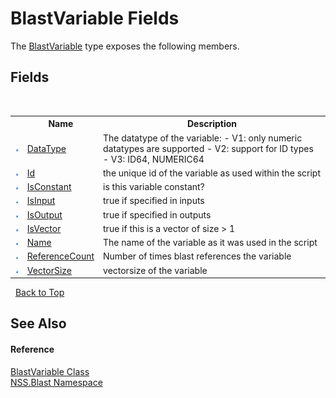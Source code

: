 # BlastVariable Fields
 

The <a href="f06b3ca6-6fc7-2463-b0e0-c8541bfc9d8d.md">BlastVariable</a> type exposes the following members.


## Fields
&nbsp;<table><tr><th></th><th>Name</th><th>Description</th></tr><tr><td>![Public field](media/pubfield.gif "Public field")</td><td><a href="1f4d8994-27f3-d03d-c544-984081f23872.md">DataType</a></td><td>
The datatype of the variable: - V1: only numeric datatypes are supported - V2: support for ID types - V3: ID64, NUMERIC64</td></tr><tr><td>![Public field](media/pubfield.gif "Public field")</td><td><a href="436a900c-e415-e974-bde8-4248d902a858.md">Id</a></td><td>
the unique id of the variable as used within the script</td></tr><tr><td>![Public field](media/pubfield.gif "Public field")</td><td><a href="4c16924f-9b06-bf4c-f7a0-f3f30f53ce7e.md">IsConstant</a></td><td>
is this variable constant?</td></tr><tr><td>![Public field](media/pubfield.gif "Public field")</td><td><a href="2a7ba74d-1b93-469b-e394-ca95f01ad178.md">IsInput</a></td><td>
true if specified in inputs</td></tr><tr><td>![Public field](media/pubfield.gif "Public field")</td><td><a href="1d8adc2d-67c2-c07e-7ca7-7d3a9df91495.md">IsOutput</a></td><td>
true if specified in outputs</td></tr><tr><td>![Public field](media/pubfield.gif "Public field")</td><td><a href="a1dc40b1-509f-bc9b-76a7-ce0a54034e49.md">IsVector</a></td><td>
true if this is a vector of size > 1</td></tr><tr><td>![Public field](media/pubfield.gif "Public field")</td><td><a href="1825fed4-23cb-3e02-a247-4b43d2f2ddd4.md">Name</a></td><td>
The name of the variable as it was used in the script</td></tr><tr><td>![Public field](media/pubfield.gif "Public field")</td><td><a href="844a5658-406b-56bb-e98f-f419a6bf740b.md">ReferenceCount</a></td><td>
Number of times blast references the variable</td></tr><tr><td>![Public field](media/pubfield.gif "Public field")</td><td><a href="dbf47838-ffd0-1490-a406-aefe933a4bcf.md">VectorSize</a></td><td>
vectorsize of the variable</td></tr></table>&nbsp;
<a href="#blastvariable-fields">Back to Top</a>

## See Also


#### Reference
<a href="f06b3ca6-6fc7-2463-b0e0-c8541bfc9d8d.md">BlastVariable Class</a><br /><a href="88b55311-4a89-0894-e27a-e157e443c7f7.md">NSS.Blast Namespace</a><br />